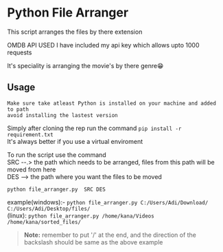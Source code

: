 # Python File Arranger

This script arranges the files by there extension

OMDB API USED
I have included my api key which allows upto 1000 requests 

It's speciality is arranging the movie's by there genre😁 

## Usage
```
Make sure take atleast Python is installed on your machine and added to path
avoid installing the lastest version
```
Simply after cloning the rep run the command ```pip install -r requirement.txt```</br>
It's always better if you use a virtual enviroment<br/>

To run the script use the command </br>
SRC --.> the path which needs to be arranged, files from this path will be moved from here</br>
DES --> the path where you want the files to be moved</br>
```
python file_arranger.py  SRC DES
```
example(windows):- ```python file_arranger.py C:/Users/Adi/Download/ C:/Users/Adi/Desktop/files/```</br>
(linux): ```python file_arranger.py /home/kana/Videos /home/kana/sorted_files/```
> **Note:** remember to put '/' at the end, and the direction of the backslash should be same as the above example
